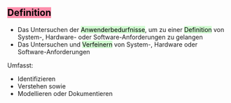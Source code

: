 
## <mark style="background: #FF5582A6;">Definition</mark>

- Das Untersuchen der <mark style="background: #BBFABBA6;">Anwenderbedurfnisse</mark>, um zu einer <mark style="background: #BBFABBA6;">Definition</mark> von System-, Hardware- oder Software-Anforderungen zu gelangen
- Das Untersuchen und <mark style="background: #BBFABBA6;">Verfeinern</mark> von System-, Hardware oder Software-Anforderungen


Umfasst:
- Identifizieren
- Verstehen sowie
- Modellieren oder Dokumentieren
